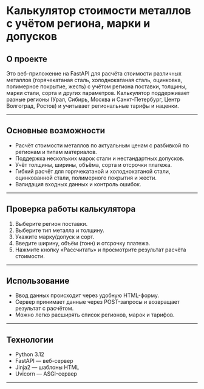 # Калькулятор стоимости металлов с учётом региона, марки и допусков

## О проекте

Это веб-приложение на FastAPI для расчёта стоимости различных металлов (горячекатаная сталь, холоднокатаная сталь, оцинковка, полимерное покрытие, жесть) с учётом региона поставки, толщины, марки стали, сорта и других параметров. Калькулятор поддерживает разные регионы (Урал, Сибирь, Москва и Санкт-Петербург, Центр Волгоград, Ростов) и учитывает региональные тарифы и наценки.

---

## Основные возможности

- Расчёт стоимости металлов по актуальным ценам с разбивкой по регионам и типам материалов.
- Поддержка нескольких марок стали и нестандартных допусков.
- Учёт толщины, ширины, объёма, сорта и отсрочки платежа.
- Гибкий расчёт для горячекатаной и холоднокатаной стали, оцинкованной стали, полимерного покрытия и жести.
- Валидация входных данных и контроль ошибок.

---

## Проверка работы калькулятора

1. Выберите регион поставки.
2. Выберите тип металла и толщину.
3. Укажите марку/допуск и сорт.
4. Введите ширину, объём (тонн) и отсрочку платежа.
5. Нажмите кнопку «Рассчитать» и просмотрите результат расчёта стоимости.

---

## Использование

- Ввод данных происходит через удобную HTML-форму.
- Сервер принимает данные через POST-запросы и возвращает результат с расчётом.
- Можно легко расширять список регионов, марок и тарифов.

---

## Технологии

- Python 3.12  
- FastAPI — веб-сервер  
- Jinja2 — шаблоны HTML  
- Uvicorn — ASGI-сервер  

---